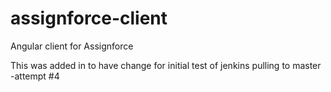 # assignforce-client
Angular client for Assignforce

This was added in to have change for initial test of jenkins pulling to master -attempt #4

